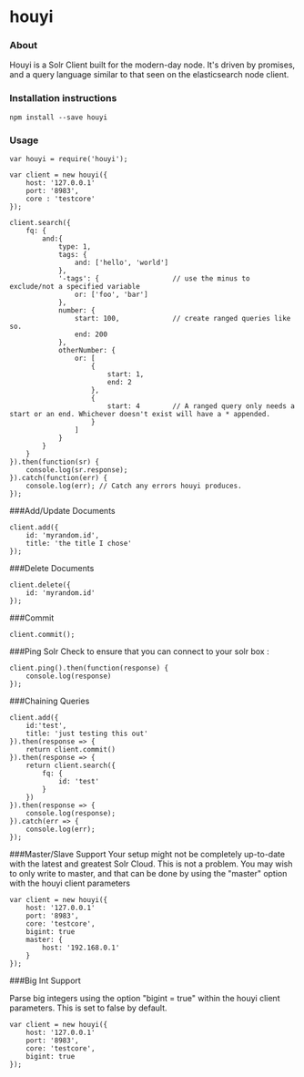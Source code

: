 # houyi

### About

Houyi is a Solr Client built for the modern-day node. It's driven by promises, and a query language similar to that seen on the elasticsearch node client.

### Installation instructions

`npm install --save houyi`

### Usage

```
var houyi = require('houyi');

var client = new houyi({
    host: '127.0.0.1' 
    port: '8983',
    core : 'testcore'    
});

client.search({
    fq: {
        and:{
            type: 1,
            tags: {
                and: ['hello', 'world']
            },
            '-tags': {                  // use the minus to exclude/not a specified variable
                or: ['foo', 'bar']
            },
            number: {
                start: 100,             // create ranged queries like so.
                end: 200
            }, 
            otherNumber: {
                or: [
                    {
                        start: 1,
                        end: 2
                    },
                    {
                        start: 4        // A ranged query only needs a start or an end. Whichever doesn't exist will have a * appended.
                    }
                ]
            }
        }
    }
}).then(function(sr) {
    console.log(sr.response);
}).catch(function(err) {
    console.log(err); // Catch any errors houyi produces.
});
```

###Add/Update Documents
```
client.add({
    id: 'myrandom.id',
    title: 'the title I chose'
});
```

###Delete Documents
```
client.delete({
    id: 'myrandom.id'
});
```

###Commit
```
client.commit();
```

###Ping Solr
Check to ensure that you can connect to your solr box :
```
client.ping().then(function(response) {
    console.log(response) 
});
```

###Chaining Queries
```
client.add({
    id:'test',
    title: 'just testing this out'
}).then(response => {
    return client.commit()
}).then(response => {
    return client.search({
        fq: {
            id: 'test'
        }
    })
}).then(response => {
    console.log(response);
}).catch(err => {
    console.log(err);
});
```

###Master/Slave Support
Your setup might not be completely up-to-date with the latest and greatest Solr Cloud. This is not a problem. You may wish to only write to master, and that can be done by using the "master" option with the houyi client parameters

```
var client = new houyi({
    host: '127.0.0.1' 
    port: '8983',
    core: 'testcore',
    bigint: true
    master: {
        host: '192.168.0.1'
    }
});
```

###Big Int Support

Parse big integers using the option "bigint = true" within the houyi client parameters. This is set to false by default.

```
var client = new houyi({
    host: '127.0.0.1' 
    port: '8983',
    core: 'testcore',
    bigint: true
});
```
